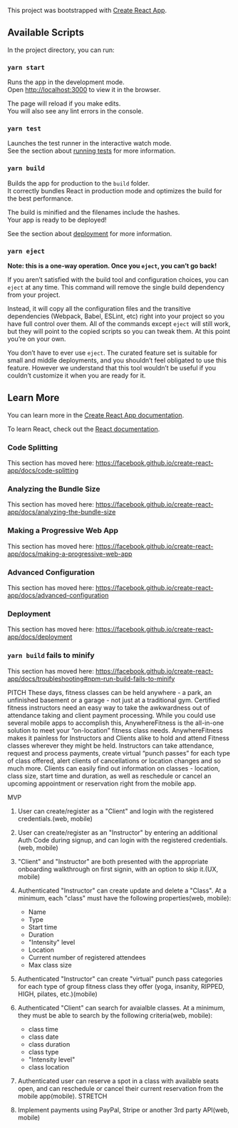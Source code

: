 This project was bootstrapped with [Create React App](https://github.com/facebook/create-react-app).

## Available Scripts

In the project directory, you can run:

### `yarn start`

Runs the app in the development mode.<br />
Open [http://localhost:3000](http://localhost:3000) to view it in the browser.

The page will reload if you make edits.<br />
You will also see any lint errors in the console.

### `yarn test`

Launches the test runner in the interactive watch mode.<br />
See the section about [running tests](https://facebook.github.io/create-react-app/docs/running-tests) for more information.

### `yarn build`

Builds the app for production to the `build` folder.<br />
It correctly bundles React in production mode and optimizes the build for the best performance.

The build is minified and the filenames include the hashes.<br />
Your app is ready to be deployed!

See the section about [deployment](https://facebook.github.io/create-react-app/docs/deployment) for more information.

### `yarn eject`

**Note: this is a one-way operation. Once you `eject`, you can’t go back!**

If you aren’t satisfied with the build tool and configuration choices, you can `eject` at any time. This command will remove the single build dependency from your project.

Instead, it will copy all the configuration files and the transitive dependencies (Webpack, Babel, ESLint, etc) right into your project so you have full control over them. All of the commands except `eject` will still work, but they will point to the copied scripts so you can tweak them. At this point you’re on your own.

You don’t have to ever use `eject`. The curated feature set is suitable for small and middle deployments, and you shouldn’t feel obligated to use this feature. However we understand that this tool wouldn’t be useful if you couldn’t customize it when you are ready for it.

## Learn More

You can learn more in the [Create React App documentation](https://facebook.github.io/create-react-app/docs/getting-started).

To learn React, check out the [React documentation](https://reactjs.org/).

### Code Splitting

This section has moved here: https://facebook.github.io/create-react-app/docs/code-splitting

### Analyzing the Bundle Size

This section has moved here: https://facebook.github.io/create-react-app/docs/analyzing-the-bundle-size

### Making a Progressive Web App

This section has moved here: https://facebook.github.io/create-react-app/docs/making-a-progressive-web-app

### Advanced Configuration

This section has moved here: https://facebook.github.io/create-react-app/docs/advanced-configuration

### Deployment

This section has moved here: https://facebook.github.io/create-react-app/docs/deployment

### `yarn build` fails to minify

This section has moved here: https://facebook.github.io/create-react-app/docs/troubleshooting#npm-run-build-fails-to-minify


PITCH
 These days, fitness classes can be held anywhere - a park, an unfinished basement or a garage - not just at a traditional gym. Certified fitness instructors need an easy way to take the awkwardness out of attendance taking and client payment processing. While you could use several mobile apps to accomplish this, AnywhereFitness is the all-in-one solution to meet your “on-location” fitness class needs. AnywhereFitness makes it painless for Instructors and Clients alike to hold and attend Fitness classes wherever they might be held. Instructors can take attendance, request and process payments, create virtual “punch passes” for each type of class offered, alert clients of cancellations or location changes and so much more. Clients can easily find out information on classes - location, class size, start time and duration, as well as reschedule or cancel an upcoming appointment or reservation right from the mobile app.

MVP
1. User can create/register as a "Client" and login with the registered credentials.(web, mobile)
2. User can create/register as an "Instructor" by entering an additional Auth Code during signup, and can login with the registered credentials.(web, mobile)
3. "Client" and "Instructor" are both presented with the appropriate onboarding walkthrough on first signin, with an option to skip it.(UX, mobile)
4. Authenticated "Instructor" can create update and delete a "Class". At a minimum, each "class" must have the following properties(web, mobile):

	* Name
	* Type
	* Start time
	* Duration
	* "Intensity" level
	* Location
	* Current number of registered attendees
	* Max class size

5. Authenticated "Instructor" can create "virtual" punch pass categories for each type of group fitness class they offer (yoga, insanity, RIPPED, HIGH, pilates, etc.)(mobile)
6. Authenticated "Client" can search for avaialble classes. At a minimum, they must be able to search by the following criteria(web, mobile):
	* class time
	* class date
	* class duration
	* class type
	* "Intensity level"
	* class location
7. Authenticated user can reserve a spot in a class with available seats open, and can reschedule or cancel their current reservation from the mobile app(mobile).
STRETCH
1. Implement payments using PayPal, Stripe or another 3rd party API(web, mobile)